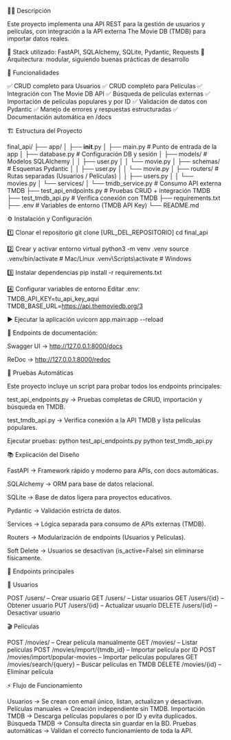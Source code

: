 👨‍💻 Descripción

Este proyecto implementa una API REST para la gestión de usuarios y películas, con integración a la API externa The Movie DB (TMDB) para importar datos reales.

🔹 Stack utilizado: FastAPI, SQLAlchemy, SQLite, Pydantic, Requests
🔹 Arquitectura: modular, siguiendo buenas prácticas de desarrollo

🚀 Funcionalidades

✅ CRUD completo para Usuarios
✅ CRUD completo para Películas
✅ Integración con The Movie DB API
✅ Búsqueda de películas externas
✅ Importación de películas populares y por ID
✅ Validación de datos con Pydantic
✅ Manejo de errores y respuestas estructuradas
✅ Documentación automática en /docs

🏗️ Estructura del Proyecto

final_api/
├── app/
│   ├── __init__.py
│   ├── main.py              # Punto de entrada de la app
│   ├── database.py          # Configuración DB y sesión
│   ├── models/              # Modelos SQLAlchemy
│   │   ├── user.py
│   │   └── movie.py
│   ├── schemas/             # Esquemas Pydantic
│   │   ├── user.py
│   │   └── movie.py
│   ├── routers/             # Rutas separadas (Usuarios / Películas)
│   │   ├── users.py
│   │   └── movies.py
│   └── services/
│       └── tmdb_service.py  # Consumo API externa TMDB
├── test_api_endpoints.py     # Pruebas CRUD + integración TMDB
├── test_tmdb_api.py          # Verifica conexión con TMDB
├── requirements.txt
├── .env                      # Variables de entorno (TMDB API Key)
└── README.md

⚙️ Instalación y Configuración

1️⃣ Clonar el repositorio
git clone [URL_DEL_REPOSITORIO]
cd final_api

2️⃣ Crear y activar entorno virtual
python3 -m venv .venv
source .venv/bin/activate   # Mac/Linux
.venv\Scripts\activate      # Windows

3️⃣ Instalar dependencias
pip install -r requirements.txt

4️⃣ Configurar variables de entorno
Editar .env:
TMDB_API_KEY=tu_api_key_aqui
TMDB_BASE_URL=https://api.themoviedb.org/3

▶️ Ejecutar la aplicación
uvicorn app.main:app --reload

📌 Endpoints de documentación:

Swagger UI → http://127.0.0.1:8000/docs

ReDoc → http://127.0.0.1:8000/redoc

🧪 Pruebas Automáticas

Este proyecto incluye un script para probar todos los endpoints principales:

test_api_endpoints.py → Pruebas completas de CRUD, importación y búsqueda en TMDB.

test_tmdb_api.py → Verifica conexión a la API TMDB y lista películas populares.

Ejecutar pruebas:
python test_api_endpoints.py
python test_tmdb_api.py

📚 Explicación del Diseño

FastAPI → Framework rápido y moderno para APIs, con docs automáticas.

SQLAlchemy → ORM para base de datos relacional.

SQLite → Base de datos ligera para proyectos educativos.

Pydantic → Validación estricta de datos.

Services → Lógica separada para consumo de APIs externas (TMDB).

Routers → Modularización de endpoints (Usuarios y Películas).

Soft Delete → Usuarios se desactivan (is_active=False) sin eliminarse físicamente.

🔑 Endpoints principales

👥 Usuarios

POST /users/ – Crear usuario
GET /users/ – Listar usuarios
GET /users/{id} – Obtener usuario
PUT /users/{id} – Actualizar usuario
DELETE /users/{id} – Desactivar usuario

🎬 Películas

POST /movies/ – Crear película manualmente
GET /movies/ – Listar películas
POST /movies/import/{tmdb_id} – Importar película por ID
POST /movies/import/popular-movies – Importar películas populares
GET /movies/search/{query} – Buscar películas en TMDB
DELETE /movies/{id} – Eliminar película

⚡ Flujo de Funcionamiento

Usuarios → Se crean con email único, listan, actualizan y desactivan.
Películas manuales → Creación independiente sin TMDB.
Importación TMDB → Descarga películas populares o por ID y evita duplicados.
Búsqueda TMDB → Consulta directa sin guardar en la BD.
Pruebas automáticas → Validan el correcto funcionamiento de toda la API.

